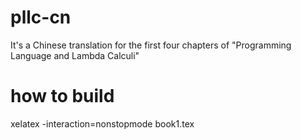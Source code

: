 # pllc-cn
It's a Chinese translation for the first four chapters of "Programming Language and Lambda Calculi"
# how to build
 xelatex -interaction=nonstopmode book1.tex
